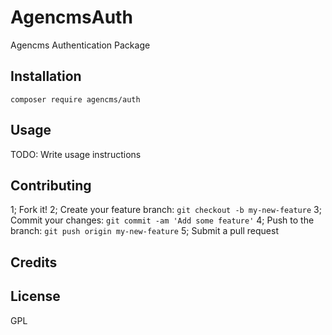 # AgencmsAuth

Agencms Authentication Package

## Installation

`composer require agencms/auth`

## Usage

TODO: Write usage instructions

## Contributing

1; Fork it!
2; Create your feature branch: `git checkout -b my-new-feature`
3; Commit your changes: `git commit -am 'Add some feature'`
4; Push to the branch: `git push origin my-new-feature`
5; Submit a pull request

## Credits

## License

GPL